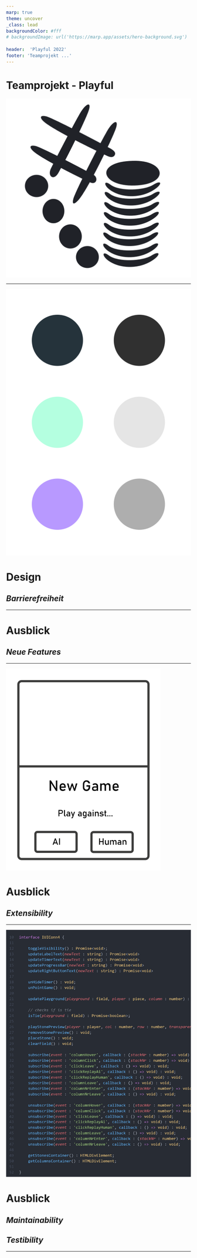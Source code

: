 ```yaml
---
marp: true
theme: uncover
_class: lead
backgroundColor: #fff
# backgroundImage: url('https://marp.app/assets/hero-background.svg')

header:  'Playful 2022'
footer: 'Teamprojekt ...'
---
```


<!-- theme gaia -->

<!-- paginate: false -->

# Teamprojekt - Playful
![width:200px height:200px](./images/playful_logo_dark_grey.svg)

---

<!-- paginate: true -->

![bg left:40% height:90%](./images/colors_greyscale.svg)
# Design
## *Barrierefreiheit*

<!-- 
Schwarz-Weiß
Farbschwächen
etc.
-->

---

# Ausblick
## *Neue Features*

<!-- 
Freundeslisten + Einladungen
-->

---

![bg left:40% height:90%](./images/new_game_noBackground_withText.svg)
# Ausblick 
## *Extensibility*

<!-- 
Automatisieren der Einbindung von Spielen
Alle wichtigen Verknüpfungen werden erstellt
Alle Template Dateien werden erstellt
User muss nur an wenigen Stellen eigenen Code einfügen
-->

---

![bg right:42%](./images/code_interface_cut.png)
# Ausblick
## *Maintainability*
## *Testibility*

<!--  
Interfaces zu den UIs von den Spielen
- Um tests schreiben zu können mit dummy UIs
- Um sich auf bestimmte Dinge verlassen zu können
  - Funktionen
  - Andere Elemente

refactoring, dass alles auf einer html-Seite ist
- Man lädt immer eine neue UI, wenn man die Seite wechseln möchte
- Die URL bleibt immer gleich
- Vorteile:
  - Variablen müssen nicht unter verschiedenen Seiten ausgetauscht werden, sondern sind immer bekannt
  - Man könnte aus einem Spiel raustabben und sich die Achievements anschauen ohne, dass das aktuelle Spiel unterbrochen wird
- Wieso bisher nicht gemacht?
  - Mit anderem Ansatz angefangen
  - Im laufe der Zeit gemerkt, dass anderer Ansatz einige Dinge einfacher macht
  - Zeit hat gefehlt, das ganze Projekt umzustrukturieren
-->

---

<!-- ---

# Ablauf 1/3

1. Teaser
   - webseite auf Server erstellen
     - Clone Repo
     - Datenbank
     - npm install
     - npm run build-dev+serve
   - Kurz die Seite zeigen

---

# Ablauf 2/3

2. ...
3. ...
4. ...

---

# Ablauf 3/3

5. Was haben wir weggelassen und was sollte/kann man in Zukunft noch als Feature hinzufügen?
6. Live-Demo

--- -->